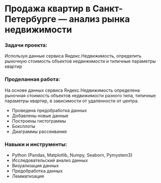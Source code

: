# Продажа квартир в Санкт-Петербурге — анализ рынка недвижимости

### Задачи проекта:

Используя данные сервиса Яндекс.Недвижимость, определить рыночную стоимость объектов недвижимости и типичные параметры квартир

### Проделанная работа:

На основе данных сервиса Яндекс.Недвижимость определена рыночная стоимость объектов недвижимости разного типа, типичные параметры квартир, в зависимости от удаленности от центра.

- Проведена предобработка данных
- Добавлены новые данные 
- Построены гистограммы 
- Боксплоты
- Диаграммы рассеивания

### Навыки и инструменты:

- Python (Pandas, Matplotlib, Numpy, Seaborn, Pymystem3)
- Исследовательский анализ данных
- Визуализация данных
- Предобработка данных
- Лемматизация
